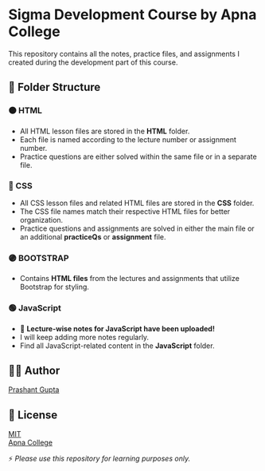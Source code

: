 # Sigma Development Course by Apna College  

This repository contains all the notes, practice files, and assignments I created during the development part of this course.  

## 📂 Folder Structure  

### 🟠 HTML  
- All HTML lesson files are stored in the **HTML** folder.  
- Each file is named according to the lecture number or assignment number.  
- Practice questions are either solved within the same file or in a separate file.  

### 🔵 CSS  
- All CSS lesson files and related HTML files are stored in the **CSS** folder.  
- The CSS file names match their respective HTML files for better organization.  
- Practice questions and assignments are solved in either the main file or an additional **practiceQs** or **assignment** file.  

### 🟣 BOOTSTRAP  
- Contains **HTML files** from the lectures and assignments that utilize Bootstrap for styling.  

### 🟢 JavaScript  
- 📌 **Lecture-wise notes for JavaScript have been uploaded!**  
- I will keep adding more notes regularly.  
- Find all JavaScript-related content in the **JavaScript** folder.  

## 👨‍💻 Author  
[Prashant Gupta](https://www.github.com/prashant-g0/)  

## 📜 License  
[MIT](LICENSE)  
[Apna College](https://www.apnacollege.in/)  

⚡ *Please use this repository for learning purposes only.*  
